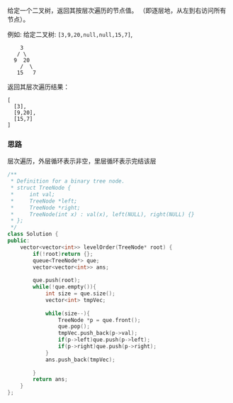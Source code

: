 
给定一个二叉树，返回其按层次遍历的节点值。 （即逐层地，从左到右访问所有节点）。

例如:
给定二叉树: `[3,9,20,null,null,15,7]`,

```
    3
   / \
  9  20
    /  \
   15   7
```

返回其层次遍历结果：

```
[
  [3],
  [9,20],
  [15,7]
]
```



### 思路



层次遍历，外层循环表示非空，里层循环表示完结该层



```CPP
/**
 * Definition for a binary tree node.
 * struct TreeNode {
 *     int val;
 *     TreeNode *left;
 *     TreeNode *right;
 *     TreeNode(int x) : val(x), left(NULL), right(NULL) {}
 * };
 */
class Solution {
public:
    vector<vector<int>> levelOrder(TreeNode* root) {
        if(!root)return {};
        queue<TreeNode*> que;
        vector<vector<int>> ans;
        
        que.push(root);
        while(!que.empty()){
            int size = que.size();
            vector<int> tmpVec;
            
            while(size--){
                TreeNode *p = que.front();
                que.pop();
                tmpVec.push_back(p->val);
                if(p->left)que.push(p->left);
                if(p->right)que.push(p->right);
            }
            ans.push_back(tmpVec);
            
        }
        return ans;
    }
};
```

